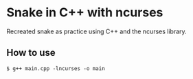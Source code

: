 # Snake in C++ with ncurses

Recreated snake as practice using C++ and the ncurses library.

## How to use

```
$ g++ main.cpp -lncurses -o main
```
